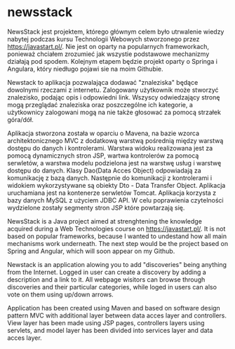 # newsstack
NewsStack jest projektem, którego głównym celem było utrwalenie wiedzy nabytej podczas kursu Technologii Webowych stworzonego przez https://javastart.pl/. Nie jest on oparty na popularnych frameworkach, ponieważ chciałem zrozumieć jak wszystie podstawowe mechanizmy działają pod spodem. Kolejnym etapem będzie projekt oparty o Springa i Angulara, który niedługo pojawi sie na moim Githubie. 

Newstack to aplikacja pozwalająca dodawać "znaleziska" będące dowolnymi rzeczami z internetu. Zalogowany użytkownik może stworzyć znalezisko, podając opis i odpowiedni link. Wszyscy odwiedzający stronę mogą przeglądać znaleziska oraz poszczególne ich kategorie, a użytkownicy zalogowani mogą na nie także głosować za pomocą strzałek góra/dół.

Aplikacja stworzona została w oparciu o Mavena, na bazie wzorca architektonicznego MVC z dodatkową warstwą pośrednią między warstwą dostępu do danych i kontrolerami. Warstwa widoku realizowana jest za pomocą dynamicznych stron JSP, wartwa kontrolerów za pomocą serwletów, a warstwa modelu podzielona jest na warstwę usług i warstwę dostępu do danych. Klasy Dao(Data Acces Object) odpowiadają za komunikację z bazą danych. Następnie do komunikacji z kontrolerami i widokiem wykorzystywane są obiekty Dto - Data Transfer Object.
Aplikacja uruchamiana jest na kontenerze serwletów Tomcat. Aplikacja korzysta z bazy danych MySQL z użyciem JDBC API. W celu poprawienia czytelności wydzielone zostały segmenty stron JSP które powtarzają się. 

NewsStack is a Java project aimed at strenghtening the knowledge acquired during a Web Technologies course on https://javastart.pl/. It is not based on popular frameworks, because I wanted to undestand how all main mechanisms work underneath. The next step would be the project based on Spring and Angular, which will soon appear on my Github.

Newstack is an application alowing you to add "discoveries" being anything from the Internet. Logged in user can create a discovery by adding a description and a link to it. All webpage wisitors can browse through discoveries and their particular categories, while loged in users can also vote on them using up/down arrows. 

Application has been created using Maven and based on software design pattern MVC with additional layer between data acces layer and controllers. View layer has been made using JSP pages, controllers layers using servlets, and model layer has been divided into services layer and data acces layer. 
